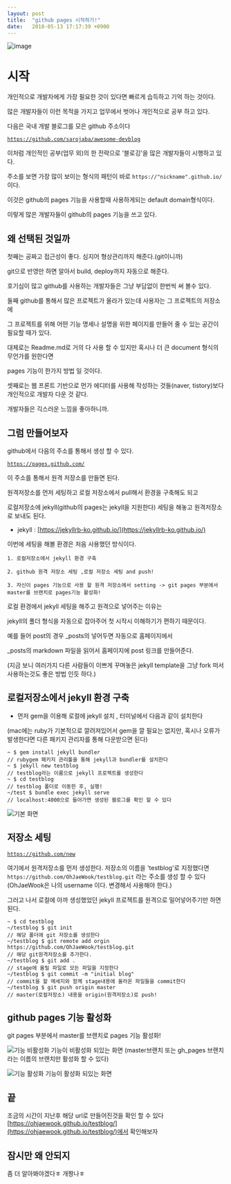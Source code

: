 ```yaml
---
layout: post
title:  "github pages 시작하기!"
date:   2018-05-13 17:17:39 +0900
---
```

![image](https://user-images.githubusercontent.com/20515196/40053662-a6a1b5ca-5831-11e8-8e51-77dc8ea6b0ae.png)

# 시작

개인적으로 개발자에게 가장 필요한 것이 있다면 빠르게 습득하고 기억 하는 것이다.

많은 개발자들이 이런 목적을 가지고 업무에서 벗어나 개인적으로 공부 하고 있다.

다음은 국내 개발 블로그를 모은 github 주소이다

[`https://github.com/sarojaba/awesome-devblog`](https://github.com/sarojaba/awesome-devblog)

이처럼 개인적인 공부(업무 외)의 한 전략으로 '블로깅'을 많은 개발자들이 시행하고 있다.

주소를 보면 가장 많이 보이는 형식의 패턴이 바로 `https://"nickname".github.io/` 이다.

이것은 github의 pages 기능을 사용할때 사용하게되는 default domain형식이다.

이렇게 많은 개발자들이 github의 pages 기능을 쓰고 있다.

## 왜 선택된 것일까

첫째는 공짜고 접근성이 좋다. 심지어 형상관리까지 해준다.(git이니까)

git으로 반영만 하면 알아서 build, deploy까지 자동으로 해준다.

호기심이 많고 github를 사용하는 개발자들은 그냥 부담없이 한번씩 써 볼수 있다.

둘째 github를 통해서 많은 프로젝트가 올라가 있는데 사용자는 그 프로젝트의 저장소에

그 프로젝트를 위해 어떤 기능 명세나 설명을 위한 페이지를 만들어 줄 수 있는 공간이 필요할 때가 있다.

대체로는 Readme.md로 거의 다 사용 할 수 있지만 혹시나 더 큰 document 형식의 무언가를 원한다면

pages 기능이 한가지 방법 일 것이다.

셋째로는 웹 프론트 기반으로 먼가 에디터를 사용해 작성하는 것들(naver, tistory)보다 개인적으로 개발자 다운 것 같다.

개발자들은 긱스러운 느낌을 좋아하니까.

## 그럼 만들어보자

github에서 다음의 주소를 통해서 생성 할 수 있다.

[`https://pages.github.com/`](https://pages.github.com/)

이 주소를 통해서 원격 저장소를 만들면 된다.

원격저장소를 먼저 세팅하고 로컬 저장소에서 pull해서 환경을 구축해도 되고

로컬저장소에 jekyll(github의 pages는 jekyll을 지원한다) 세팅을 해놓고 원격저장소로 보내도 된다.

- jekyll : [https://jekyllrb-ko.github.io/](https://jekyllrb-ko.github.io/)

이번에 세팅을 해볼 환경은 처음 사용했던 방식이다.

~~~~
1. 로컬저장소에서 jekyll 환경 구축

2. github 원격 저장소 세팅 ,로컬 저장소 세팅 and push!

3. 자신이 pages 기능으로 사용 할 원격 저장소에서 setting -> git pages 부분에서 master를 브랜치로 pages기능 활성화!
~~~~

로컬 환경에서 jekyll 세팅을 해주고 원격으로 넣어주는 이유는

jekyll의 폴더 형식을 자동으로 잡아주어 첫 시작시 이해하기가 편하기 때문이다.

예를 들어 post의 경우 _posts의 넣어두면 자동으로 홈페이지에서 

_posts의 markdown 파일을 읽어서 홈페이지에 post 링크를 만들어준다.

(지금 보니 여러가지 다른 사람들이 이쁘게 꾸며놓은 jekyll template을 그냥 fork 떠서 사용하는것도 좋은 방법 인듯 하다.)

## 로컬저장소에서 jekyll 환경 구축

- 먼저 gem을 이용해 로컬에 jekyll 설치 , 터미널에서 다음과 같이 설치한다

(mac에는 ruby가 기본적으로 깔려져있어서 gem을 깔 필요는 없지만, 혹시나 오류가 발생한다면 다른 패키지 관리자를 통해 다운받으면 된다)

~~~~ terminal
~ $ gem install jekyll bundler
// rubygem 패키지 관리툴을 통해 jekyll과 bundler를 설치한다
~ $ jekyll new testblog
// testblog라는 이름으로 jekyll 프로젝트를 생성한다
~ $ cd testblog
// testblog 폴더로 이동한 후, 실행!
~/test $ bundle exec jekyll serve
// localhost:4000으로 들어가면 생성된 블로그를 확인 할 수 있다
~~~~

![기본 화면](https://user-images.githubusercontent.com/20515196/40053891-7fc47860-5832-11e8-87a9-c5dad230b9f1.png)

## 저장소 세팅

[`https://github.com/new`](https://github.com/new)

여기에서 원격저장소를 먼저 생성한다.
저장소의 이름을 'testblog'로 지정했다면
`https://github.com/OhJaeWook/testblog.git` 라는 주소를 생성 할 수 있다
(OhJaeWook은 나의 username 이다. 변경해서 사용해야 한다.)

그러고 나서 로컬에 아까 생성했었던 jekyll 프로젝트를 원격으로 밀어넣어주기만 하면 된다.

~~~~ terminal
~ $ cd testblog
~/testblog $ git init
// 해당 폴더에 git 저장소를 생성한다
~/testblog $ git remote add orgin https://github.com/OhJaeWook/testblog.git
// 해당 git원격저장소를 추가한다.
~/testblog $ git add .
// stage에 올릴 파일로 모든 파일을 지정한다
~/testblog $ git commit -m "initial blog"
// commit을 할 메세지와 함께 stage내용에 올라온 파일들을 commit한다
~/testblog $ git push origin master
// master(로컬저장소) 내용을 origin(원격저장소)로 push!
~~~~

## github pages 기능 활성화

git pages 부분에서 master를 브랜치로 pages 기능 활성화!

![기능 비활성화](https://user-images.githubusercontent.com/20515196/40054036-f7ac526c-5832-11e8-9bc6-f4e5152fc4cc.png)
기능이 비활성화 되있는 화면 (master브랜치 또는 gh_pages 브랜치라는 이름의 브랜치만 활성화 할 수 있다)

![기능 활성화](https://user-images.githubusercontent.com/20515196/40054038-fbf4d54c-5832-11e8-9a1c-fd7c6dacd8db.png)
기능이 활성화 되있는 화면

## 끝

조금의 시간이 지난후 해당 url로 만들어진것을 확인 할 수 있다
[https://ohjaewook.github.io/testblog/](https://ohjaewook.github.io/testblog/)에서 확인해보자

## 잠시만 왜 안되지

좀 더 알아봐야겠다ㅎ 개짱나ㅎ